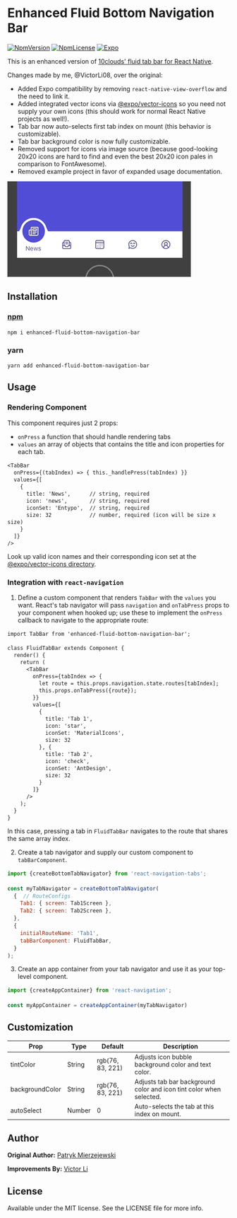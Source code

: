 # Enhanced Fluid Bottom Navigation Bar

[![NpmVersion](https://img.shields.io/npm/v/fluidbottomnavigation-rn.svg?style=flat-square)](https://www.npmjs.com/package/fluidbottomnavigation-rn)
[![NpmLicense](https://img.shields.io/npm/l/fluidbottomnavigation-rn.svg?style=flat-square)](https://www.npmjs.com/package/fluidbottomnavigation-rn)
[![Expo](https://img.shields.io/badge/expo-compatible-green.svg?style=flat-square)](https://expo.io/)

This is an enhanced version of [10clouds' fluid tab bar for React Native](https://github.com/10clouds/FluidBottomNavigation-rn).

Changes made by me, @VictorLi08, over the original:
- Added Expo compatibility by removing `react-native-view-overflow` and the need to link it.
- Added integrated vector icons via [@expo/vector-icons](https://github.com/expo/vector-icons) so you need not supply your own icons (this should work for normal React Native projects as well!).
- Tab bar now auto-selects first tab index on mount (this behavior is customizable).
- Tab bar background color is now fully customizable.
- Removed support for icons via image source (because good-looking 20x20 icons are hard to find and even the best 20x20 icon pales in comparison to FontAwesome).
- Removed example project in favor of expanded usage documentation.

![Sample](https://raw.githubusercontent.com/10clouds/FluidBottomNavigation-rn/master/static/sample.gif)

## Installation

### [npm](https://npmjs.com)
```
npm i enhanced-fluid-bottom-navigation-bar
```

### yarn
```
yarn add enhanced-fluid-bottom-navigation-bar
```

## Usage

### Rendering Component
This component requires just 2 props:
- `onPress` a function that should handle rendering tabs
- `values` an array of objects that contains the title and icon properties for each tab.

```JSX
<TabBar
  onPress={(tabIndex) => { this._handlePress(tabIndex) }}
  values={[
    {
      title: 'News',      // string, required
      icon: 'news',       // string, required
      iconSet: 'Entypo',  // string, required
      size: 32            // number, required (icon will be size x size)
    }
  ]}
/>
```

Look up valid icon names and their corresponding icon set at the [@expo/vector-icons directory](https://expo.github.io/vector-icons/).

### Integration with `react-navigation`
1. Define a custom component that renders `TabBar` with the `values` you want. React's tab navigator will pass `navigation` and `onTabPress` props to your component when hooked up; use these to implement the `onPress` callback to navigate to the appropriate route:

``` JSX
import TabBar from 'enhanced-fluid-bottom-navigation-bar';

class FluidTabBar extends Component {
  render() {
    return (
      <TabBar
        onPress={tabIndex => {
          let route = this.props.navigation.state.routes[tabIndex];
          this.props.onTabPress({route});
        }}
        values={[
          {
            title: 'Tab 1',
            icon: 'star',     
            iconSet: 'MaterialIcons',
            size: 32          
          }, {
            title: 'Tab 2',
            icon: 'check',     
            iconSet: 'AntDesign',
            size: 32          
          }
        ]}
      />
    );
  }
}
  ```
In this case, pressing a tab in `FluidTabBar` navigates to the route that shares the same array index.

2. Create a tab navigator and supply our custom component to `tabBarComponent`.
``` javascript
import {createBottomTabNavigator} from 'react-navigation-tabs';

const myTabNavigator = createBottomTabNavigator(
  {  // RouteConfigs
    Tab1: { screen: Tab1Screen },
    Tab2: { screen: Tab2Screen },
  },
  {
    initialRouteName: 'Tab1',
    tabBarComponent: FluidTabBar,
  }
);
```

3. Create an app container from your tab navigator and use it as your top-level component.
``` javascript
import {createAppContainer} from 'react-navigation';

const myAppContainer = createAppContainer(myTabNavigator)
```

## Customization

Prop | Type | Default | Description
--- | --- | --- | ---
tintColor | String | rgb(76, 83, 221) | Adjusts icon bubble background color and text color.
backgroundColor | String | rgb(76, 83, 221) | Adjusts tab bar background color and icon tint color when selected.
autoSelect | Number | 0 | Auto-selects the tab at this index on mount.

## Author

__Original Author:__ [Patryk Mierzejewski](https://github.com/pmierzejewski)

__Improvements By:__ [Victor Li](https://github.com/victorli08)

## License

Available under the MIT license. See the LICENSE file for more info.
